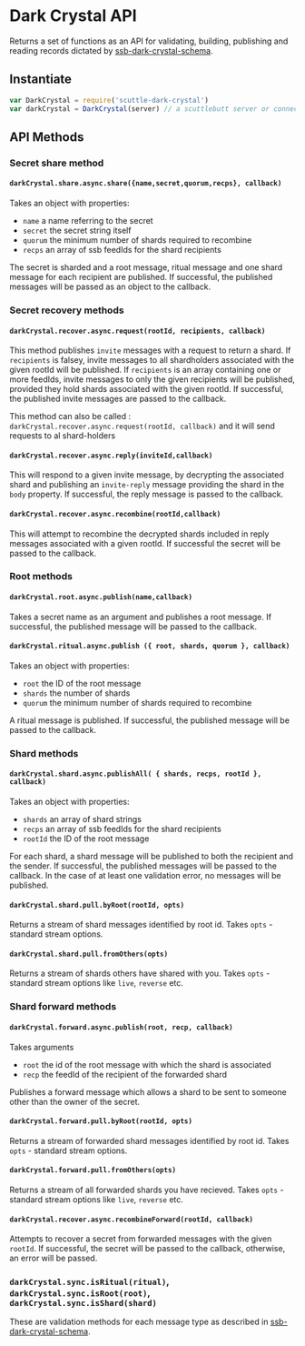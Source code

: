# Dark Crystal API

Returns a set of functions as an API for validating, building, publishing and reading records dictated by [ssb-dark-crystal-schema](https://github.com/blockades/ssb-dark-crystal-schema).

## Instantiate

```js
var DarkCrystal = require('scuttle-dark-crystal')
var darkCrystal = DarkCrystal(server) // a scuttlebutt server or connection to one
```

## API Methods

### Secret share method

#### `darkCrystal.share.async.share({name,secret,quorum,recps}, callback)`

Takes an object with properties:
- `name` a name referring to the secret
- `secret` the secret string itself
- `quorum` the minimum number of shards required to recombine
- `recps` an array of ssb feedIds for the shard recipients

The secret is sharded and a root message, ritual message and one shard message for each recipient are published.  If successful, the published messages will be passed as an object to the callback.

### Secret recovery methods

#### `darkCrystal.recover.async.request(rootId, recipients, callback)`

This method publishes `invite` messages with a request to return a shard. If `recipients` is falsey, invite messages to all shardholders associated with the given rootId will be published.  If `recipients` is an array containing one or more feedIds, invite messages to only the given recipients will be published, provided they hold shards associated with the given rootId.  If successful, the published invite messages are passed to the callback.

This method can also be called : `darkCrystal.recover.async.request(rootId, callback)` and it will send requests to al shard-holders

#### `darkCrystal.recover.async.reply(inviteId,callback)`

This will respond to a given invite message, by decrypting the associated shard and publishing an `invite-reply` message providing the shard in the `body` property.  If successful, the reply message is passed to the callback.

#### `darkCrystal.recover.async.recombine(rootId,callback)`

This will attempt to recombine the decrypted shards included in reply messages associated with a given rootId.  If successful the secret will be passed to the callback.

### Root methods

#### `darkCrystal.root.async.publish(name,callback)`

Takes a secret name as an argument and publishes a root message.  If successful, the published message will be passed to the callback.

#### `darkCrystal.ritual.async.publish ({ root, shards, quorum }, callback)`
Takes an object with properties:

- `root` the ID of the root message
- `shards` the number of shards
- `quorum` the minimum number of shards required to recombine

A ritual message is published.  If successful, the published message will be passed to the callback.

### Shard methods

#### `darkCrystal.shard.async.publishAll( { shards, recps, rootId }, callback)`

Takes an object with properties:

- `shards` an array of shard strings
- `recps` an array of ssb feedIds for the shard recipients
- `rootId` the ID of the root message

For each shard, a shard message will be published to both the recipient and the sender.  If successful, the published messages will be passed to the callback.  In the case of at least one validation error, no messages will be published.

#### `darkCrystal.shard.pull.byRoot(rootId, opts)`

Returns a stream of shard messages identified by root id.  Takes `opts` - standard stream options.

#### `darkCrystal.shard.pull.fromOthers(opts)`

Returns a stream of shards others have shared with you. Takes `opts` - standard stream options like `live`, `reverse` etc.

### Shard forward methods 

#### `darkCrystal.forward.async.publish(root, recp, callback)`

Takes arguments
- `root` the id of the root message with which the shard is associated
- `recp` the feedId of the recipient of the forwarded shard

Publishes a forward message which allows a shard to be sent to someone other than the owner of the secret.

#### `darkCrystal.forward.pull.byRoot(rootId, opts)`

Returns a stream of forwarded shard messages identified by root id.  Takes `opts` - standard stream options.

#### `darkCrystal.forward.pull.fromOthers(opts)`

Returns a stream of all forwarded shards you have recieved. Takes `opts` - standard stream options like `live`, `reverse` etc.

#### `darkCrystal.recover.async.recombineForward(rootId, callback)`

Attempts to recover a secret from forwarded messages with the given `rootId`. If successful, the secret will be passed to the callback, otherwise, an error will be passed.

### `darkCrystal.sync.isRitual(ritual)`, `darkCrystal.sync.isRoot(root)`, `darkCrystal.sync.isShard(shard)`

These are validation methods for each message type as described in [ssb-dark-crystal-schema](https://github.com/blockades/ssb-dark-crystal-schema).

